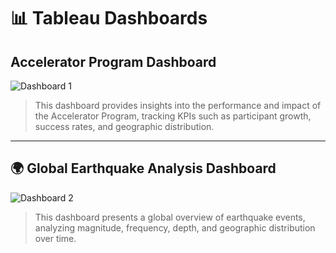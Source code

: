 # 📊 Tableau Dashboards

## Accelerator Program Dashboard

![Dashboard 1](images/dashboard1.png)

> This dashboard provides insights into the performance and impact of the Accelerator Program, tracking KPIs such as participant growth, success rates, and geographic distribution.



---

## 🌍 Global Earthquake Analysis Dashboard

![Dashboard 2](images/dashboard2.png)

> This dashboard presents a global overview of earthquake events, analyzing magnitude, frequency, depth, and geographic distribution over time.


